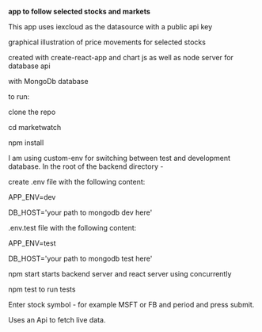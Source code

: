 **app to follow selected stocks and markets**

This app uses iexcloud as the datasource with a public api key

graphical illustration of price movements for selected stocks

created with create-react-app and chart js as well as node server for database api

with MongoDb database

to run:  

clone the repo  

cd marketwatch

npm install

I am using custom-env for switching between test and development database. In the root of the backend
directory -

create .env file with the following content:

APP_ENV=dev

DB_HOST='your path to mongodb dev here'

.env.test file with the following content:

APP_ENV=test

DB_HOST='your path to mongodb test here'

npm start starts backend server and react server using concurrently

npm test to run tests  


Enter stock symbol - for example MSFT or FB and period and press submit.  

Uses an Api to fetch live data.  
